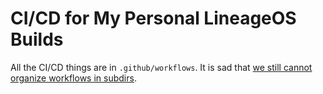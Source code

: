 # CI/CD for My Personal LineageOS Builds

All the CI/CD things are in `.github/workflows`.
It is sad that [we still cannot organize workflows in subdirs](https://github.com/orgs/community/discussions/15935).


